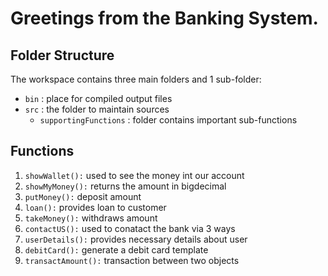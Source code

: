 # Greetings from the Banking System.


## Folder Structure

The workspace contains three main folders and 1 sub-folder:

<!-- - `lib` : the folder to maintain dependencies -->

- `bin` : place for compiled output files
- `src` : the folder to maintain sources 
  - `supportingFunctions` : folder contains important sub-functions

## Functions

1. `showWallet():` used to see the money int our account
2. `showMyMoney():` returns the amount in bigdecimal
3. `putMoney():` deposit amount
4. `loan():` provides loan to customer
5. `takeMoney():` withdraws amount
6. `contactUS():` used to conatact the bank via 3 ways
7. `userDetails():` provides necessary details about user
8. `debitCard():` generate a debit card template
9. `transactAmount():` transaction between two objects
